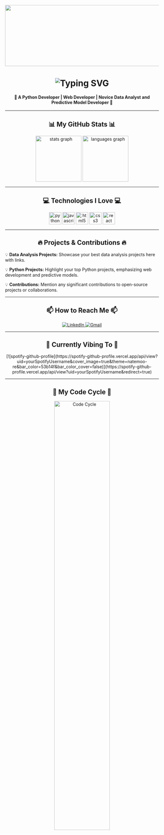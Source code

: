 <div align="center">
    <img src="https://raw.githubusercontent.com/Rishabh-9947/Rishabh-9947/main/banner.gif" width="900" height="200"/>
</div>

<h1 align="center">
    <img src="https://readme-typing-svg.herokuapp.com?font=Fira+Code&size=35&duration=4000&pause=800&color=F72C7FFF&center=true&vCenter=true&random=false&width=500&lines=Hi👋+I'm+Rishabh!;Welcome+to+my+GitHub+Profile🌅" alt="Typing SVG" />
</h1>
<h4 align="center">🚀 A Python Developer | Web Developer | Novice Data Analyst and Predictive Model Developer 🚀</h4> 
<hr>

<div align="center">
<h2 align="center">📊 My GitHub Stats 📊</h2>
  <img src="https://github-readme-stats.vercel.app/api?username=Rishabh-9947&theme=synthwave&show_icons=true&count_private=true" height="150" alt="stats graph"  />
  <img src="https://github-readme-stats.vercel.app/api/top-langs?username=Rishabh-9947&theme=synthwave&layout=compact" height="150" alt="languages graph"  />
</div>
<hr>

<div align="center">
  <h2 align="center">💻 Technologies I Love 💻</h2>
  <img src="https://img.shields.io/badge/Python-3776AB?logo=python&logoColor=white&style=for-the-badge" height="40" alt="python logo"  />
  <img src="https://img.shields.io/badge/JavaScript-F7DF1E?logo=javascript&logoColor=black&style=for-the-badge" height="40" alt="javascript logo"  />
  <img src="https://img.shields.io/badge/HTML5-E34F26?logo=html5&logoColor=white&style=for-the-badge" height="40" alt="html5 logo"  />
  <img src="https://img.shields.io/badge/CSS3-1572B6?logo=css3&logoColor=white&style=for-the-badge" height="40" alt="css3 logo"  />
  <img src="https://img.shields.io/badge/React-61DAFB?logo=react&logoColor=black&style=for-the-badge" height="40" alt="react logo"  />
</div>
<hr/>

<h2 align="center">🔥 Projects & Contributions 🔥</h2>
<div> 
💡 <b>Data Analysis Projects:</b> Showcase your best data analysis projects here with links.
 
💡 <b>Python Projects:</b> Highlight your top Python projects, emphasizing web development and predictive models.
 
💡 <b>Contributions:</b> Mention any significant contributions to open-source projects or collaborations.
</div>

<hr>

<div align="center">
  <h2 align="center">📫 How to Reach Me 📫</h2>
  <a href="https://www.linkedin.com/in/rishabh-sharma-9947/" target="_blank">
    <img src="https://img.shields.io/badge/LinkedIn-%230077B5.svg?&style=for-the-badge&logo=linkedin&logoColor=white" alt="LinkedIn" />
  </a>
  <a href="mailto:rishabh.sharma9947@gmail.com" target="_blank">
    <img src="https://img.shields.io/badge/Gmail-D14836?style=for-the-badge&logo=gmail&logoColor=white" alt="Gmail" />
  </a>
</div>

<hr>

<div align="center">
  <h2 align="center">🎵 Currently Vibing To 🎵</h2>
  <!-- Replace 'uid' with your Spotify username -->
  [![spotify-github-profile](https://spotify-github-profile.vercel.app/api/view?uid=yourSpotifyUsername&cover_image=true&theme=natemoo-re&bar_color=53b14f&bar_color_cover=false)](https://spotify-github-profile.vercel.app/api/view?uid=yourSpotifyUsername&redirect=true)
</div>

<hr>

<div align="center">
  <h2 align="center">💭 My Code Cycle 💭</h2>
  <img src="https://raw.githubusercontent.com/Rishabh-9947/Rishabh-9947/main/code_cycle.gif" width="60%" alt="Code Cycle"/>
</div>
